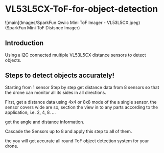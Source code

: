 # VL53L5CX-ToF-for-object-detection
![main](Images/SparkFun Qwiic Mini ToF Imager - VL53L5CX.jpeg) <br /> 
(SparkFun Mini ToF Distsnce Imager)

## Introduction
Using a I2C connected multiple VL53L5CX distance sensors to detect objects. 

## Steps to detect objects accurately!
Starting from 1 sensor Step by step get distance data from 8 sensors so that the drone can monitor all its sides in all directions. 

First, get a distance data using 4x4 or 8x8 mode of the a single sensor. 
the sensor covers wide are so, section the view in to any parts according to the application, i.e. 2, 4, 8. ...

get the angle and distance information. 

Cascade the Sensors up to 8 and apply this step to all of them. 

the you will get accurate all round ToF  object detection system for your drone.


